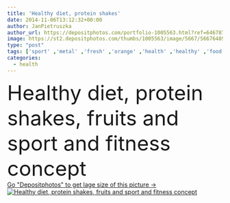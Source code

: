 ```yaml
---
title: 'Healthy diet, protein shakes'
date: 2014-11-06T13:12:32+00:00
author: JanPietruszka
author_url: https://depositphotos.com/portfolio-1005563.html?ref=64678756
image: https://st2.depositphotos.com/thumbs/1005563/image/5667/56676489/api_thumb_450.jpg?forcejpeg=true
type: "post"
tags: ['sport' ,'metal' ,'fresh' ,'orange' ,'health' ,'healthy' ,'food' ,'protein' ,'diet' ,'apple' ,'drink' ,'nutrition' ,'concept' ,'building' ,'pepper' ,'vegetables' ,'measuring' ,'measure' ,'measurement' ,'lifestyle' ,'body' ,'fitness' ,'tape' ,'gym' ,'strength' ,'juice' ,'conceptual' ,'wellness' ,'barbell' ,'bodybuilding' ,'dumbbells' ,'pumping' ,'cabbage' ,'fruits' ,'mixed' ,'vitamine' ,'supplement' ,'cocktails' ,'shakes' ,'smoothies' ]
categories: 
  - health
---
```

<div aling="center">
            <font size="60"> Healthy diet, protein shakes, fruits and sport and fitness concept</font>   
</div>
<div>
    <a href='https://st2.depositphotos.com/thumbs/1005563/image/5667/56676489/api_thumb_450.jpg?forcejpeg=true?ref=64678756' target=_blank > Go "Depositphotos" to get lage size of this picture ->
        <img href='https://st2.depositphotos.com/thumbs/1005563/image/5667/56676489/api_thumb_450.jpg?forcejpeg=true?ref=64678756' src='https://st2.depositphotos.com/1005563/5667/i/950/depositphotos_56676489-stock-photo-healthy-diet-protein-shakes.jpg?forcejpeg=true' alt='Healthy diet, protein shakes, fruits and sport and fitness concept' >
    </a>
</div>
